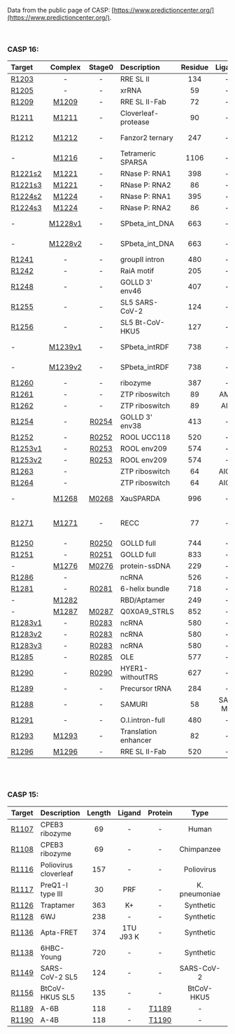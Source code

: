 <br><br>

Data from the public page of CASP: [https://www.predictioncenter.org/](https://www.predictioncenter.org/).

<br>


### CASP 16:


| Target                                                       |                           Complex                            |                            Stage0                            | Description          | Residue | Ligand  |              Stoich.               | PDB  |
| :----------------------------------------------------------- | :----------------------------------------------------------: | :----------------------------------------------------------: | :------------------- | :-----: | :-----: | :--------------------------------: | :--: |
| [R1203](https://predictioncenter.org/casp16/target.cgi?id=55&view=rna) |                              -                               |                              -                               | RRE SL II            |   134   |    -    |                 R1                 |      |
| [R1205](https://www.predictioncenter.org/casp16/target.cgi?id=53&view=rna) |                              -                               |                              -                               | xrRNA                |   59    |    -    |                 R1                 |      |
| [R1209](https://www.predictioncenter.org/casp16/target.cgi?id=66&view=rna) | [M1209](https://www.predictioncenter.org/casp16/target.cgi?id=65&view=all) |                              -                               | RRE SL II-Fab        |   72    |    -    |               A1B1R1               |      |
| [R1211](https://predictioncenter.org/casp16/target.cgi?id=71&view=rna) | [M1211](https://www.predictioncenter.org/casp16/target.cgi?id=70&view=all) |                              -                               | Cloverleaf-protease  |   90    |    -    |                A2R1                |      |
| [R1212](https://predictioncenter.org/casp16/target.cgi?id=74&view=rna) | [M1212](https://predictioncenter.org/casp16/target.cgi?id=73&view=all) |                              -                               | Fanzor2 ternary      |   247   |    -    |           A1R1<br />V1W1           |      |
| -                                                            | [M1216](https://predictioncenter.org/casp16/target.cgi?id=80&view=rna) |                              -                               | Tetrameric SPARSA    |  1106   |    -    |           A4B4<br />C4D4           |      |
| [R1221s2](https://predictioncenter.org/casp16/target.cgi?id=94&view=rna) | [M1221](https://predictioncenter.org/casp16/target.cgi?id=93&view=rna) |                              -                               | RNase P: RNA1        |   398   |    -    |               A1R1S1               |      |
| [R1221s3](https://predictioncenter.org/casp16/target.cgi?id=95&view=rna) | [M1221](https://predictioncenter.org/casp16/target.cgi?id=93&view=rna) |                              -                               | RNase P:  RNA2       |   86    |    -    |               A1R1S1               |      |
| [R1224s2](https://predictioncenter.org/casp16/target.cgi?id=97&view=rna) | [M1224](https://predictioncenter.org/casp16/target.cgi?id=96&view=rna) |                              -                               | RNase P:  RNA1       |   395   |    -    |               A1R1S1               |      |
| [R1224s3](https://predictioncenter.org/casp16/target.cgi?id=98&view=rna) | [M1224](https://predictioncenter.org/casp16/target.cgi?id=96&view=rna) |                              -                               | RNase P:  RNA2       |   86    |    -    |               A1R1S1               |      |
| -                                                            | [M1228v1](https://www.predictioncenter.org/casp16/target.cgi?id=108&view=rna) |                              -                               | SPbeta_int_DNA       |   663   |    -    |          A4B2C2<br />D2E2          |      |
| -                                                            | [M1228v2](https://www.predictioncenter.org/casp16/target.cgi?id=109&view=rna) |                              -                               | SPbeta_int_DNA       |   663   |    -    |          A4B2C2<br />D2E2          |      |
| [R1241](https://www.predictioncenter.org/casp16/target.cgi?id=104&view=rna) |                              -                               |                              -                               | groupII intron       |   480   |    -    |                 A1                 |      |
| [R1242](https://www.predictioncenter.org/casp16/target.cgi?id=119&view=rna) |                              -                               |                              -                               | RaiA motif           |   205   |    -    |                 A1                 |      |
| [R1248](https://www.predictioncenter.org/casp16/target.cgi?id=124&view=rna) |                              -                               |                              -                               | GOLLD 3' env46       |   407   |    -    |                 A1                 |      |
| [R1255](https://www.predictioncenter.org/casp16/target.cgi?id=131&view=rna) |                              -                               |                              -                               | SL5 SARS-CoV-2       |   124   |    -    |                 A1                 |      |
| [R1256](https://www.predictioncenter.org/casp16/target.cgi?id=140&view=rna) |                              -                               |                              -                               | SL5 Bt-CoV-HKU5      |   127   |    -    |                 A1                 |      |
| -                                                            | [M1239v1](https://www.predictioncenter.org/casp16/target.cgi?id=113&view=rna) |                              -                               | SPbeta_intRDF        |   738   |    -    |          A4B2C2<br />D2E2          |      |
| -                                                            | [M1239v2](https://www.predictioncenter.org/casp16/target.cgi?id=114&view=rna) |                              -                               | SPbeta_intRDF        |   738   |    -    |          A4B2C2<br />D2E2          |      |
| [R1260](https://www.predictioncenter.org/casp16/target.cgi?id=155&view=rna) |                              -                               |                              -                               | ribozyme             |   387   |    -    |                 A1                 |      |
| [R1261](https://www.predictioncenter.org/casp16/target.cgi?id=174&view=rna) |                              -                               |                              -                               | ZTP riboswitch       |   89    |   AMZ   |                 A1                 |      |
| [R1262](https://www.predictioncenter.org/casp16/target.cgi?id=175&view=rna) |                              -                               |                              -                               | ZTP riboswitch       |   89    |   AIC   |                 A1                 |      |
| [R1254](https://www.predictioncenter.org/casp16/target.cgi?id=227&view=rna) |                              -                               | [R0254](https://www.predictioncenter.org/casp16/target.cgi?id=171&view=rna) | GOLLD 3' env38       |   413   |    -    |                R14                 |      |
| [R1252](https://www.predictioncenter.org/casp16/target.cgi?id=243&view=rna) |                              -                               | [R0252](https://www.predictioncenter.org/casp16/target.cgi?id=179&view=rna) | ROOL UCC118          |   520   |    -    |                 R6                 |      |
| [R1253v1](https://www.predictioncenter.org/casp16/target.cgi?id=244&view=rna) |                              -                               | [R0253](https://www.predictioncenter.org/casp16/target.cgi?id=180&view=rna) | ROOL env209          |   574   |    -    |                 R8                 |      |
| [R1253v2](https://www.predictioncenter.org/casp16/target.cgi?id=245&view=rna) |                              -                               | [R0253](https://www.predictioncenter.org/casp16/target.cgi?id=180&view=rna) | ROOL env209          |   574   |    -    |                 R8                 |      |
| [R1263](https://www.predictioncenter.org/casp16/target.cgi?id=187&view=rna) |                              -                               |                                                              | ZTP riboswitch       |   64    |  AICA   |                 A1                 |      |
| [R1264](https://www.predictioncenter.org/casp16/target.cgi?id=188&view=rna) |                              -                               |                                                              | ZTP riboswitch       |   64    |  AICA   |                 A1                 |      |
| -                                                            | [M1268](https://www.predictioncenter.org/casp16/target.cgi?id=270&view=rna) | [M0268](https://www.predictioncenter.org/casp16/target.cgi?id=195&view=rna) | XauSPARDA            |   996   |    -    |         A8B8C8<br />D8E1F1         |      |
| [R1271](https://www.predictioncenter.org/casp16/target.cgi?id=239&view=rna) | [M1271](https://www.predictioncenter.org/casp16/target.cgi?id=230&view=rna) |                              -                               | RECC                 |   77    |    -    | A1B1C1D1<br />E1F2G2H1<br />I1J5R1 |      |
| [R1250](https://predictioncenter.org/casp16/target.cgi?id=283&view=rna) |                              -                               | [R0250](https://www.predictioncenter.org/casp16/target.cgi?id=228&view=rna) | GOLLD full           |   744   |    -    |                 R6                 |      |
| [R1251](https://predictioncenter.org/casp16/target.cgi?id=284&view=rna) |                              -                               | [R0251](https://www.predictioncenter.org/casp16/target.cgi?id=229&view=rna) | GOLLD full           |   833   |    -    |                R14                 |      |
| -                                                            | [M1276](https://predictioncenter.org/casp16/target.cgi?id=304&view=rna) | [M0276](https://www.predictioncenter.org/casp16/target.cgi?id=265&view=rna) | protein-ssDNA        |   229   |    -    |                A1B1                |      |
| [R1286](https://predictioncenter.org/casp16/target.cgi?id=276&view=rna) |                              -                               |                                                              | ncRNA                |   526   |    -    |                 A1                 |      |
| [R1281](https://predictioncenter.org/casp16/target.cgi?id=322&view=rna) |                              -                               | [R0281](https://predictioncenter.org/casp16/target.cgi?id=277&view=rna) | 6-helix bundle       |   718   |    -    |                 A2                 |      |
| -                                                            | [M1282](https://predictioncenter.org/casp16/target.cgi?id=282&view=rna) |                                                              | RBD/Aptamer          |   249   |    -    |                A1B1                |      |
| -                                                            | [M1287](https://predictioncenter.org/casp16/target.cgi?id=330&view=rna) | [M0287](https://predictioncenter.org/casp16/target.cgi?id=286&view=rna) | Q0X0A9_STRLS         |   852   |    -    |                A2D2                |      |
| [R1283v1](https://predictioncenter.org/casp16/target.cgi?id=335&view=rna) |                              -                               | [R0283](https://predictioncenter.org/casp16/target.cgi?id=289&view=rna) | ncRNA                |   580   |    -    |                 A1                 |      |
| [R1283v2](https://predictioncenter.org/casp16/target.cgi?id=338&view=rna) |                              -                               | [R0283](https://predictioncenter.org/casp16/target.cgi?id=289&view=rna) | ncRNA                |   580   |    -    |                 A4                 |      |
| [R1283v3](https://predictioncenter.org/casp16/target.cgi?id=337&view=rna) |                              -                               | [R0283](https://predictioncenter.org/casp16/target.cgi?id=289&view=rna) | ncRNA                |   580   |    -    |                 A8                 |      |
| [R1285](https://predictioncenter.org/casp16/target.cgi?id=339&view=rna) |                              -                               | [R0285](https://predictioncenter.org/casp16/target.cgi?id=291&view=rna) | OLE                  |   577   |    -    |                 A2                 |      |
| [R1290](https://predictioncenter.org/casp16/target.cgi?id=341&view=rna) |                              -                               | [R0290](https://predictioncenter.org/casp16/target.cgi?id=308&view=rna) | HYER1-withoutTRS     |   627   |    -    |                 A2                 |      |
| [R1289](https://predictioncenter.org/casp16/target.cgi?id=306&view=rna) |                              -                               |                              -                               | Precursor tRNA       |   284   |    -    |                 A1                 |      |
| [R1288](https://predictioncenter.org/casp16/target.cgi?id=303&view=rna) |                              -                               |                              -                               | SAMURI               |   58    | SAH, MG |                 A1                 |      |
| [R1291](https://predictioncenter.org/casp16/target.cgi?id=309&view=rna) |                              -                               |                              -                               | O.I.intron-full      |   480   |    -    |                 A1                 |      |
| [R1293](https://predictioncenter.org/casp16/target.cgi?id=321&view=rna) | [M1293](https://predictioncenter.org/casp16/target.cgi?id=320&view=rna) |                              -                               | Translation enhancer |   82    |    -    |               A1B1R1               |      |
| [R1296](https://predictioncenter.org/casp16/target.cgi?id=334&view=rna) | [M1296](https://predictioncenter.org/casp16/target.cgi?id=333&view=rna) |                              -                               | RRE SL II-Fab        |   520   |    -    |                 A1                 |      |


<br><br>

### CASP 15:


|                            Target                            | Description                    | Length |   Ligand    |   Protein   |     Type      | PDB                                         |                           Ranking                            |
| :----------------------------------------------------------: | :----------------------------- | :----: | :---------: | :-----------: | :-----------------------------------------: | :----------------------------------------------------------: | :----------------------------------------------------------: |
| [R1107](https://www.predictioncenter.org/casp15/target.cgi?id=30&view=rna) | CPEB3 ribozyme          |   69   |      -      |      -      |     Human     | [7QR4](https://www.rcsb.org/structure/7qr4) | [link](https://www.predictioncenter.org/casp15/rna_results.cgi?target=R1107) |
| [R1108](https://www.predictioncenter.org/casp15/target.cgi?id=31&view=rna) | CPEB3 ribozyme          |   69   |      -      |      -      |  Chimpanzee   | [7QR3](https://www.rcsb.org/structure/7qr3) | [link](https://www.predictioncenter.org/casp15/rna_results.cgi?target=R1108) |
| [R1116](https://www.predictioncenter.org/casp15/target.cgi?id=51&view=rna) | Poliovirus cloverleaf          |  157   |      -      |      -      |  Poliovirus   | [8S95](https://www.rcsb.org/structure/8s95) | [link](https://www.predictioncenter.org/casp15/rna_results.cgi?target=R1116) |
| [R1117](https://www.predictioncenter.org/casp15/target.cgi?id=52&view=rna) | PreQ1-I type III    |   30   |     PRF     |     -     | K. pneumoniae | [8FZA](https://www.rcsb.org/structure/8fza) | [link](https://www.predictioncenter.org/casp15/rna_results.cgi?target=R1117) |
| [R1126](https://www.predictioncenter.org/casp15/target.cgi?id=62&view=rna) | Traptamer                      |  363   |     K+      |     -     |   Synthetic   | -                                           | [link](https://www.predictioncenter.org/casp15/rna_results.cgi?target=R1126) |
| [R1128](https://www.predictioncenter.org/casp15/target.cgi?id=64&view=rna) | 6WJ                            |  238   |      -      |      -      |   Synthetic   | [8BTZ](https://www.rcsb.org/structure/8btz) | [link](https://www.predictioncenter.org/casp15/rna_results.cgi?target=R1128) |
| [R1136](https://www.predictioncenter.org/casp15/target.cgi?id=80&view=rna) | Apta-FRET                      |  374   | 1TU J93 K | - |   Synthetic   | [7ZJ4](https://www.rcsb.org/structure/7zj4) | [link](https://www.predictioncenter.org/casp15/rna_results.cgi?target=R1136) |
| [R1138](https://www.predictioncenter.org/casp15/target.cgi?id=91&view=rna) |6HBC-Young |  720   |      -      |      -      |   Synthetic   | [7PTK](https://www.rcsb.org/structure/7ptk) | [link](https://www.predictioncenter.org/casp15/rna_results.cgi?target=R1138) |
| [R1149](https://www.predictioncenter.org/casp15/target.cgi?id=104&view=rna) | SARS-CoV-2 SL5                 |  124   |      -      |      -      |  SARS-CoV-2   | [8UYS](https://www.rcsb.org/structure/8uys) | [link](https://www.predictioncenter.org/casp15/rna_results.cgi?target=R1149) |
| [R1156](https://www.predictioncenter.org/casp15/target.cgi?id=113&view=rna) | BtCoV-HKU5 SL5                 |  135   |      -      |      -      |  BtCoV-HKU5   | [8UYE](https://www.rcsb.org/structure/8uye) | [link](https://www.predictioncenter.org/casp15/rna_results.cgi?target=R1156) |
| [R1189](https://www.predictioncenter.org/casp15/target.cgi?id=158&view=rna) | A-6B      |  118   |      -      |      [T1189](https://www.predictioncenter.org/casp15/target.cgi?id=159&view=all)      |       -       | [7YR7](https://www.rcsb.org/structure/7YR7) | [link](https://www.predictioncenter.org/casp15/rna_results.cgi?target=R1189) |
| [R1190](https://www.predictioncenter.org/casp15/target.cgi?id=160&view=rna) | A-4B      |  118   |      -      |      [T1190](https://www.predictioncenter.org/casp15/target.cgi?id=161&view=all)      |       -       | [7YR6](https://www.rcsb.org/structure/7yr6) | [link](https://www.predictioncenter.org/casp15/rna_results.cgi?target=R1190) |


<br><br>








